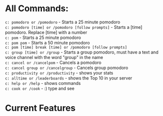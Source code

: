 # All Commands:<br />
`c: pomodoro or /pomodoro` - Starts a 25 minute pomodoro<br />
`c: pomodoro [time] or /pomodoro [follow prompts]` - Starts a [time] pomodoro. Replace [time] with a number <br />
`c: pom` - Starts a 25 minute pomodoro<br />
`c: pom pom` - Starts a 50 minute pomodoro<br />
`c: pom [time] break [time] or /pomodoro [follow prompts]`<br />
`c: group [time] or /group` - Starts a group pomodoro, must have a text and voice channel with the word "group" in the name<br />
`c: cancel or /cancelpom` -  Cancels a pomodoro<br />
`c: cancel group or /cancelgroup` - Cancels group pomodoro <br />
`c: productivity or /productivity` - shows your stats<br />
`c: alltime or /leaderboards` - shows the Top 10 in your server<br />
`c: help or /help` - shows commands<br />
`c: cook or /cook` - :) type and see<br />

# Current Features